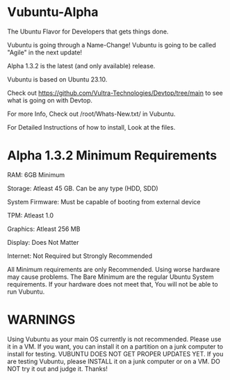 # Vubuntu-Alpha
The Ubuntu Flavor for Developers that gets things done.

Vubuntu is going through a Name-Change! Vubuntu is going to be called "Agile" in the next update!

Alpha 1.3.2 is the latest (and only available) release.

Vubuntu is based on Ubuntu 23.10.

Check out https://github.com/Vultra-Technologies/Devtop/tree/main to see what is going on with Devtop.

For more Info, Check out /root/Whats-New.txt/ in Vubuntu.

For Detailed Instructions of how to install, Look at the files.

# Alpha 1.3.2 Minimum Requirements

RAM: 6GB Minimum

Storage: Atleast 45 GB. Can be any type (HDD, SDD)

System Firmware: Must be capable of booting from external device

TPM: Atleast 1.0

Graphics: Atleast 256 MB

Display: Does Not Matter

Internet: Not Required but Strongly Recommended

All Minimum requirements are only Recommended. Using worse hardware may cause problems. The Bare Minimum are the regular Ubuntu System requirements. If your hardware does not meet that, You will not be able to run Vubuntu.


# WARNINGS

Using Vubuntu as your main OS currently is not recommended. Please use it in a VM. If you want, you can install it on a partition on a junk computer to install for testing. VUBUNTU DOES NOT GET PROPER UPDATES YET. If you are testing Vubuntu, please INSTALL it on a junk computer or on a VM. DO NOT try it out and judge it. Thanks! 


